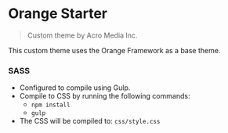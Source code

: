 <!-- @file Project Page -->
# Orange Starter

> Custom theme by Acro Media Inc.

This custom theme uses the Orange Framework as a base theme.

### SASS
- Configured to compile using Gulp.
- Compile to CSS by running the following commands:
  - `npm install`
  - `gulp`
- The CSS will be compiled to: `css/style.css`
